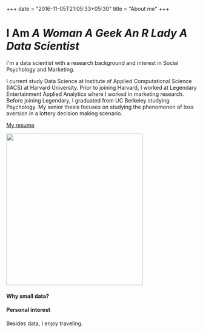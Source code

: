 +++
date = "2016-11-05T21:05:33+05:30"
title = "About me"
+++
<h1 class="cd-headline type"><span>I Am </span>
  <span class="cd-words-wrapper">
    <b class="is-visible"><i class="out">A</i><i class="out"> </i><i class="out">W</i><i class="out">o</i><i class="out">m</i><i class="out">a</i><i class="out">n</i>
    </b>
    <b class="is-hidden">
      <i class="out">A</i><i class="out"> </i><i class="out">G</i><i class="out">e</i><i class="out">e</i><i class="out">k</i>
    </b>
    <b class="is-hidden">
      <i class="out">A</i><i class="out">n</i><i class="out"> </i><i class="out">R</i><i class="out"> </i><i class="out">L</i><i class="out">a</i><i class="out">d</i><i class="out">y</i>
    </b>
      <b class="is-hidden">
      <i class="out">A</i><i class="out"> </i><i class="out">D</i><i class="out">a</i><i class="out">t</i><i class="out">a</i><i class="out"> </i><i class="out">S</i><i class="out">c</i><i class="out">i</i><i class="out">e</i><i class="out">n</i><i class="out">t</i><i class="out">i</i><i class="out">s</i><i class="out">t</i>
    </b>
  </span>
</h1>

I'm a data scientist with a research background and interest in Social Psychology and Marketing.

I current study Data Science at Institute of Applied Computational Science (IACS) at Harvard University. Prior to joining Harvard, I worked at Legendary Entertainment Applied Analytics where I worked in marketing research.
Before joining Legendary, I graduated from UC Berkeley studying Psychology. My senior thesis focuses on studying the phenomenon of loss aversion in a lottery decision making scenario.

[My resume](/pdf/Resume_PhoebeWong_website.pdf)

<img src = "/img/thumbnail.jpg" width = "360" height = "400">


#### Why small data?


#### Personal interest
Besides data, I enjoy traveling.
